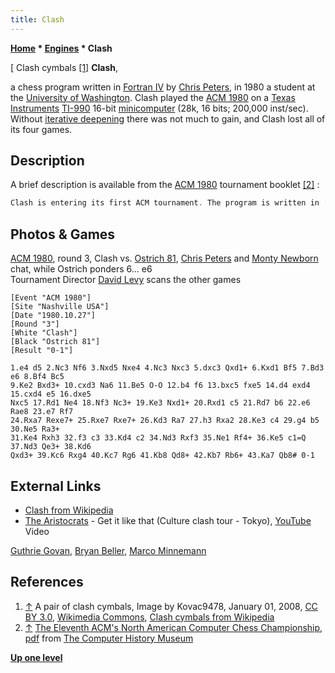 ```yaml
---
title: Clash
---
```

**[Home](Home "Home") * [Engines](Engines "Engines") * Clash**

\[ Clash cymbals <a id="cite-note-1" href="#cite-ref-1">[1]</a>
**Clash**,

a chess program written in [Fortran IV](Fortran "Fortran") by [Chris Peters](index.php?title=Chris_Peters&action=edit&redlink=1 "Chris Peters (page does not exist)"), in 1980 a student at the [University of Washington](https://en.wikipedia.org/wiki/University_of_Washington). Clash played the [ACM 1980](ACM_1980 "ACM 1980") on a [Texas Instruments](https://en.wikipedia.org/wiki/Texas_Instruments) [TI-990](https://en.wikipedia.org/wiki/TI-990) 16-bit [minicomputer](https://en.wikipedia.org/wiki/Minicomputer) (28k, 16 bits; 200,000 inst/sec). Without [iterative deepening](Iterative_Deepening "Iterative Deepening") there was not much to gain, and Clash lost all of its four games.

## Description

A brief description is available from the [ACM 1980](ACM_1980 "ACM 1980") tournament booklet <a id="cite-note-2" href="#cite-ref-2">[2]</a> :

```C++
Clash is entering its first ACM tournament. The program is written in [Fortran IV](Fortran "Fortran") by [Chris Peters](index.php?title=Chris_Peters&action=edit&redlink=1 "Chris Peters (page does not exist)"), a student at the University of Washington. It requires 10k for instructions and an additional 4k for the tree search. The program searches a highly [selective](Selectivity "Selectivity") [tree](Search_Tree "Search Tree") and examines about 1,000 - 2,000 positions per move. It uses the [alpha-beta](Alpha-Beta "Alpha-Beta") algorithm and the [killer heuristic](Killer_Heuristic "Killer Heuristic") but does not employ [iterative deepening](Iterative_Deepening "Iterative Deepening"). 

```

## Photos & Games

[](https://archive.org/stream/PersonalComputing198102/Personal%20Computing%201981-02#page/n86/mode/1up)
[ACM 1980](ACM_1980 "ACM 1980"), round 3, Clash vs. [Ostrich 81](Ostrich "Ostrich"), [Chris Peters](index.php?title=Chris_Peters&action=edit&redlink=1 "Chris Peters (page does not exist)") and [Monty Newborn](Monroe_Newborn "Monroe Newborn") chat, while Ostrich ponders 6... e6\
Tournament Director [David Levy](David_Levy "David Levy") scans the other games

```
[Event "ACM 1980"]
[Site "Nashville USA"]
[Date "1980.10.27"]
[Round "3"]
[White "Clash"]
[Black "Ostrich 81"]
[Result "0-1"]

1.e4 d5 2.Nc3 Nf6 3.Nxd5 Nxe4 4.Nc3 Nxc3 5.dxc3 Qxd1+ 6.Kxd1 Bf5 7.Bd3 e6 8.Bf4 Bc5 
9.Ke2 Bxd3+ 10.cxd3 Na6 11.Be5 O-O 12.b4 f6 13.bxc5 fxe5 14.d4 exd4 15.cxd4 e5 16.dxe5 
Nxc5 17.Rd1 Ne4 18.Nf3 Nc3+ 19.Ke3 Nxd1+ 20.Rxd1 c5 21.Rd7 b6 22.e6 Rae8 23.e7 Rf7 
24.Rxa7 Rexe7+ 25.Rxe7 Rxe7+ 26.Kd3 Ra7 27.h3 Rxa2 28.Ke3 c4 29.g4 b5 30.Ne5 Ra3+ 
31.Ke4 Rxh3 32.f3 c3 33.Kd4 c2 34.Nd3 Rxf3 35.Ne1 Rf4+ 36.Ke5 c1=Q 37.Nd3 Qe3+ 38.Kd6 
Qxd3+ 39.Kc6 Rxg4 40.Kc7 Rg6 41.Kb8 Qd8+ 42.Kb7 Rb6+ 43.Ka7 Qb8# 0-1

```

## External Links

- [Clash from Wikipedia](https://en.wikipedia.org/wiki/Clash)
- [The Aristocrats](Category:The_Aristocrats "Category:The Aristocrats") - Get it like that (Culture clash tour - Tokyo), [YouTube](https://en.wikipedia.org/wiki/YouTube) Video

[Guthrie Govan](Category:Guthrie_Govan "Category:Guthrie Govan"), [Bryan Beller](Category:Bryan_Beller "Category:Bryan Beller"), [Marco Minnemann](Category:Marco_Minnemann "Category:Marco Minnemann")

## References

1. <a id="cite-ref-1" href="#cite-note-1">↑</a> A pair of clash cymbals, Image by Kovac9478, January 01, 2008, [CC BY 3.0](https://creativecommons.org/licenses/by/3.0/deed.en), [Wikimedia Commons](https://en.wikipedia.org/wiki/Wikimedia_Commons), [Clash cymbals from Wikipedia](https://en.wikipedia.org/wiki/Clash_cymbals)
1. <a id="cite-ref-2" href="#cite-note-2">↑</a> [The Eleventh ACM's North American Computer Chess Championship](http://www.computerhistory.org/chess/full_record.php?iid=doc-431614f6cdeeb), [pdf](http://archive.computerhistory.org/projects/chess/related_materials/text/3-1%20and%203-2%20and%203-3.1980_11th_ACM_NACCC/The_Eleventh_ACMs_North_American_Computer_Chess_Championship.1980.062303015.sm.pdf) from [The Computer History Museum](The_Computer_History_Museum "The Computer History Museum")

**[Up one level](Engines "Engines")**

